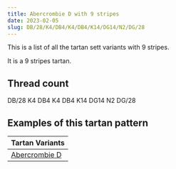 ```yaml
---
title: Abercrombie D with 9 stripes
date: 2023-02-05
slug: DB/28/K4/DB4/K4/DB4/K14/DG14/N2/DG/28
---
```

This is a list of all the tartan sett variants with 9 stripes.

It is a 9 stripes tartan.


## Thread count
DB/28 K4 DB4 K4 DB4 K14 DG14 N2 DG/28

## Examples of this tartan pattern

| Tartan Variants |
|---------------|
| [Abercrombie D](/variants/db/28/k4/db4/k4/db4/k14/dg14/n2/dg/28-db000052-dg11450d-k000000-naaaaaa)||
